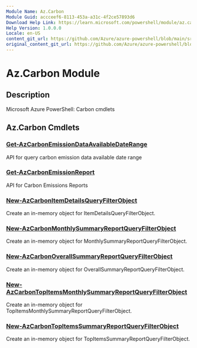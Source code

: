 ```yaml
---
Module Name: Az.Carbon
Module Guid: accceef6-8113-453a-a31c-4f2ce57893d6
Download Help Link: https://learn.microsoft.com/powershell/module/az.carbon
Help Version: 1.0.0.0
Locale: en-US
content_git_url: https://github.com/Azure/azure-powershell/blob/main/src/Carbon/Carbon/help/Az.Carbon.md
original_content_git_url: https://github.com/Azure/azure-powershell/blob/main/src/Carbon/Carbon/help/Az.Carbon.md
---
```


# Az.Carbon Module
## Description
Microsoft Azure PowerShell: Carbon cmdlets

## Az.Carbon Cmdlets
### [Get-AzCarbonEmissionDataAvailableDateRange](Get-AzCarbonEmissionDataAvailableDateRange.md)
API for query carbon emission data available date range

### [Get-AzCarbonEmissionReport](Get-AzCarbonEmissionReport.md)
API for Carbon Emissions Reports

### [New-AzCarbonItemDetailsQueryFilterObject](New-AzCarbonItemDetailsQueryFilterObject.md)
Create an in-memory object for ItemDetailsQueryFilterObject.

### [New-AzCarbonMonthlySummaryReportQueryFilterObject](New-AzCarbonMonthlySummaryReportQueryFilterObject.md)
Create an in-memory object for MonthlySummaryReportQueryFilterObject.

### [New-AzCarbonOverallSummaryReportQueryFilterObject](New-AzCarbonOverallSummaryReportQueryFilterObject.md)
Create an in-memory object for OverallSummaryReportQueryFilterObject.

### [New-AzCarbonTopItemsMonthlySummaryReportQueryFilterObject](New-AzCarbonTopItemsMonthlySummaryReportQueryFilterObject.md)
Create an in-memory object for TopItemsMonthlySummaryReportQueryFilterObject.

### [New-AzCarbonTopItemsSummaryReportQueryFilterObject](New-AzCarbonTopItemsSummaryReportQueryFilterObject.md)
Create an in-memory object for TopItemsSummaryReportQueryFilterObject.

